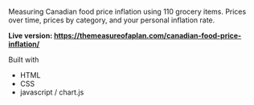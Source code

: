 Measuring Canadian food price inflation using 110 grocery items. Prices over time, prices by category, and your personal inflation rate.

**Live version: https://themeasureofaplan.com/canadian-food-price-inflation/**

Built with
* HTML
* CSS
* javascript / chart.js